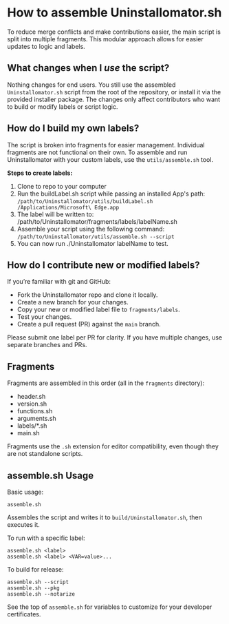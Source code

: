 # How to assemble Uninstallomator.sh

To reduce merge conflicts and make contributions easier, the main script is split into multiple fragments. This modular approach allows for easier updates to logic and labels.

## What changes when I _use_ the script?

Nothing changes for end users. You still use the assembled `Uninstallomator.sh` script from the root of the repository, or install it via the provided installer package. The changes only affect contributors who want to build or modify labels or script logic.

## How do I build my own labels?

The script is broken into fragments for easier management. Individual fragments are not functional on their own. To assemble and run Uninstallomator with your custom labels, use the `utils/assemble.sh` tool.

**Steps to create labels:**
1. Clone to repo to your computer
2. Run the buildLabel.sh script while passing an installed App's path: 
    `/path/to/Uninstallomator/utils/buildLabel.sh /Applications/Microsoft\ Edge.app`
3. The label will be written to: /path/to/Uninstallomator/fragments/labels/labelName.sh
4. Assemble your script using the following command: 
    `/path/to/Uninstallomator/utils/assemble.sh --script`
5. You can now run ./Uninstallomator labelName to test. 

## How do I contribute new or modified labels?

If you’re familiar with git and GitHub:
- Fork the Uninstallomator repo and clone it locally.
- Create a new branch for your changes.
- Copy your new or modified label file to `fragments/labels`.
- Test your changes.
- Create a pull request (PR) against the `main` branch.

Please submit one label per PR for clarity. If you have multiple changes, use separate branches and PRs.

## Fragments

Fragments are assembled in this order (all in the `fragments` directory):
- header.sh
- version.sh
- functions.sh
- arguments.sh
- labels/*.sh
- main.sh

Fragments use the `.sh` extension for editor compatibility, even though they are not standalone scripts.

## assemble.sh Usage

Basic usage:
```
assemble.sh
```
Assembles the script and writes it to `build/Uninstallomator.sh`, then executes it.

To run with a specific label:
```
assemble.sh <label>
assemble.sh <label> <VAR=value>...
```

To build for release:
```
assemble.sh --script
assemble.sh --pkg
assemble.sh --notarize
```
See the top of `assemble.sh` for variables to customize for your developer certificates.